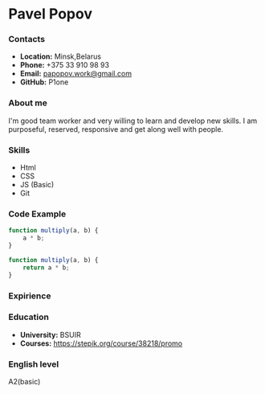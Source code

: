 # Pavel Popov

### Contacts

- **Location:** Minsk,Belarus
- **Phone:** +375 33 910 98 93
- **Email:** papopov.work@gmail.com
- **GitHub:** P1one

### About me

I'm good team worker and very willing to learn and develop new skills.
I am purposeful, reserved, responsive and get along well with people.

### Skills

- Html
- CSS
- JS (Basic)
- Git

### Code Example

```javascript
function multiply(a, b) {
	a * b;
}

function multiply(a, b) {
	return a * b;
}
```

### Expirience

### Education

- **University:** BSUIR
- **Courses:** https://stepik.org/course/38218/promo

### English level

A2(basic)
